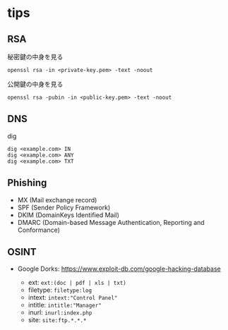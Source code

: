 # tips

## RSA

秘密鍵の中身を見る

```
openssl rsa -in <private-key.pem> -text -noout
```

公開鍵の中身を見る

```
openssl rsa -pubin -in <public-key.pem> -text -noout
```

## DNS

dig

```
dig <example.com> IN
dig <example.com> ANY
dig <example.com> TXT
```

## Phishing

- MX (Mail exchange record)
- SPF (Sender Policy Framework)
- DKIM (DomainKeys Identified Mail)
- DMARC (Domain-based Message Authentication, Reporting and Conformance)

## OSINT

- Google Dorks: https://www.exploit-db.com/google-hacking-database

  - ext: `ext:(doc | pdf | xls | txt)`
  - filetype: `filetype:log`
  - intext: `intext:"Control Panel"`
  - intitle: `intitle:"Manager"`
  - inurl: `inurl:index.php`
  - site: `site:ftp.*.*.*`
